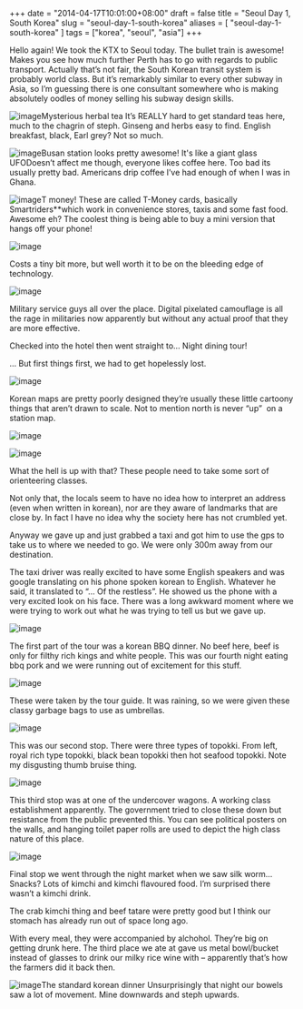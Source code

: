 +++
date = "2014-04-17T10:01:00+08:00"
draft = false
title = "Seoul Day 1, South Korea"
slug = "seoul-day-1-south-korea"
aliases = [
	"seoul-day-1-south-korea"
]
tags = ["korea", "seoul", "asia"]
+++

Hello again! We took the KTX to Seoul today. The bullet train is awesome! Makes you see how much further Perth has to go with regards to public transport. Actually that’s not fair, the South Korean transit system is probably world class. But it’s remarkably similar to every other subway in Asia, so I’m guessing there is one consultant somewhere who is making absolutely oodles of money selling his subway design skills.

![image](/images/2014/04/wpid-wp-1397957692479.jpg)Mysterious herbal tea It’s REALLY hard to get standard teas here, much to the chagrin of steph. Ginseng and herbs easy to find. English breakfast, black, Earl grey? Not so much.

![image](/images/2014/04/wpid-wp-1397959346038.jpg)Busan station looks pretty awesome! It's like a giant glass UFODoesn’t affect me though, everyone likes coffee here. Too bad its usually pretty bad. Americans drip coffee I’ve had enough of when I was in Ghana.

![image](/images/2014/04/wpid-wp-1397957949683.jpg)T money! These are called T-Money cards, basically Smartriders**which work in convenience stores, taxis and some fast food. Awesome eh? The coolest thing is being able to buy a mini version that hangs off your phone!


![image](/images/2014/04/wpid-wp-1397961737901.jpeg)

Costs a tiny bit more, but well worth it to be on the bleeding edge of technology.


![image](/images/2014/04/wpid-wp-1397958053684.jpg)

Military service guys all over the place. Digital pixelated camouflage is all the rage in militaries now apparently but without any actual proof that they are more effective.

Checked into the hotel then went straight to… Night dining tour!

… But first things first, we had to get hopelessly lost.


![image](/images/2014/04/wpid-wp-1397959480873.jpg)

Korean maps are pretty poorly designed they’re usually these little cartoony things that aren’t drawn to scale. Not to mention north is never “up”  on a station map.


![image](/images/2014/04/wpid-wp-1397959550985.jpg)


![image](/images/2014/04/wpid-wp-1397959558329.jpg)

What the hell is up with that? These people need to take some sort of orienteering classes.

Not only that, the locals seem to have no idea how to interpret an address (even when written in korean), nor are they aware of landmarks that are close by. In fact I have no idea why the society here has not crumbled yet.

Anyway we gave up and just grabbed a taxi and got him to use the gps to take us to where we needed to go. We were only 300m away from our destination.

The taxi driver was really excited to have some English speakers and was google translating on his phone spoken korean to English. Whatever he said, it translated to “… Of the restless”. He showed us the phone with a very excited look on his face. There was a long awkward moment where we were trying to work out what he was trying to tell us but we gave up.


![image](/images/2014/04/wpid-wp-1397959876528.jpg)

The first part of the tour was a korean BBQ dinner. No beef here, beef is only for filthy rich kings and white people. This was our fourth night eating bbq pork and we were running out of excitement for this stuff.


![image](/images/2014/04/wpid-wp-1397959922742.jpg)

These were taken by the tour guide. It was raining, so we were given these classy garbage bags to use as umbrellas.


![image](/images/2014/04/wpid-wp-1397959887593.jpg)

This was our second stop. There were three types of topokki. From left, royal rich type topokki, black bean topokki then hot seafood topokki. Note my disgusting thumb bruise thing.


![image](/images/2014/04/wpid-wp-1397959908367.jpg)

This third stop was at one of the undercover wagons. A working class establishment apparently. The government tried to close these down but resistance from the public prevented this. You can see political posters on the walls, and hanging toilet paper rolls are used to depict the high class nature of this place.

![image](/images/2014/04/wpid-wp-1397959940595.jpg)

Final stop we went through the night market when we saw silk worm… Snacks? Lots of kimchi and kimchi flavoured food. I’m surprised there wasn’t a kimchi drink.

The crab kimchi thing and beef tatare were pretty good but I think our stomach has already run out of space long ago.

With every meal, they were accompanied by alchohol. They’re big on getting drunk here. The third place we ate at gave us metal bowl/bucket instead of glasses to drink our milky rice wine with – apparently that’s how the farmers did it back then.

![image](/images/2014/04/wpid-wp-1397962327209.jpg)The standard korean dinner Unsurprisingly that night our bowels saw a lot of movement. Mine downwards and steph upwards.
